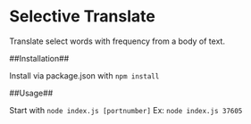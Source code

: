 Selective Translate
===================


Translate select words with frequency from a body of text.



##Installation##

Install via package.json with `npm install`

##Usage##

Start with `node index.js [portnumber]`
Ex: `node index.js 37605`
